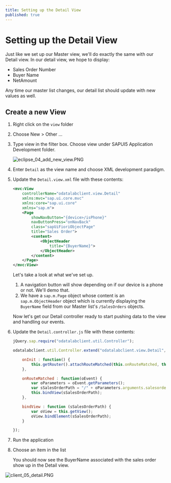 ```yaml
---
title: Setting up the Detail View
published: true
---
```


# Setting up the Detail View

Just like we set up our Master view, we'll do exactly the same with our Detail view. In our detail view, we hope to display:

* Sales Order Number
* Buyer Name
* NetAmount

Any time our master list changes, our detail list should update with new values as well.

## Create a new View

1. Right click on the `view` folder
1. Choose New > Other &hellip;
1. Type view in the filter box. Choose view under SAPUI5 Application Development folder.

    ![eclipse_04_add_new_view.PNG]({{site.baseurl}}/img/eclipse_04_add_new_view.PNG)

1. Enter `Detail` as the view name and choose XML development paradigm.

1. Update the `Detail.view.xml` file with these contents:

    ```xml
    <mvc:View
        controllerName="odatalabclient.view.Detail"
        xmlns:mvc="sap.ui.core.mvc"
        xmlns:core="sap.ui.core"
        xmlns="sap.m">
        <Page
            showNavButton="{device>/isPhone}"
            navButtonPress="onNavBack"
            class="sapUiFioriObjectPage"
            title="Sales Order">
            <content>
                <ObjectHeader
                    title="{BuyerName}">
                </ObjectHeader>
            </content>
        </Page>
    </mvc:View>
    ```

    Let's take a look at what we've set up.

    1. A navigation button will show depending on if our device is a phone or not. We'll demo that.
    1. We have a `sap.m.Page` object whose content is an `sap.m.ObjectHeader` object which is currently displaying the `BuyerName` field from our Master list's `/SalesOrders` objects.

    Now let's get our Detail controller ready to start pushing data to the view and handling our events.

1. Update the `Detail.controller.js` file with these contents:

    ```js
    jQuery.sap.require("odatalabclient.util.Controller");

    odatalabclient.util.Controller.extend("odatalabclient.view.Detail", {

        onInit : function() {
            this.getRouter().attachRouteMatched(this.onRouteMatched, this);
        },

        onRouteMatched : function(oEvent) {
            var oParameters = oEvent.getParameters();
            var sSalesOrderPath = "/" + oParameters.arguments.salesorder;
            this.bindView(sSalesOrderPath);
        },

        bindView : function (sSalesOrderPath) {
            var oView = this.getView();
            oView.bindElement(sSalesOrderPath);
        }

    });
    ```

1. Run the application
1. Choose an item in the list

    You should now see the BuyerName associated with the sales order show up in the Detail view.

![client_05_detail.PNG]({{site.baseurl}}/img/client_05_detail.PNG)
